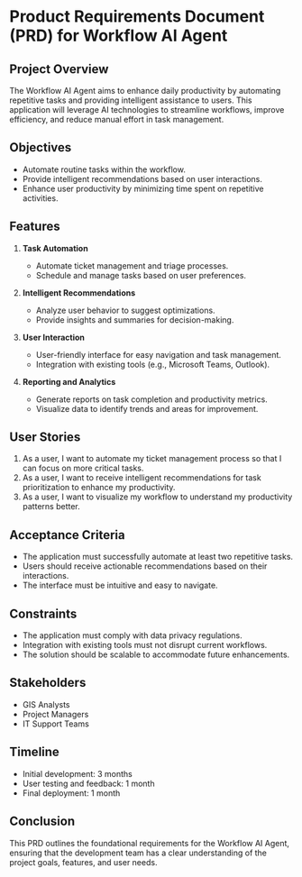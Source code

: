 # Product Requirements Document (PRD) for Workflow AI Agent

## Project Overview
The Workflow AI Agent aims to enhance daily productivity by automating repetitive tasks and providing intelligent assistance to users. This application will leverage AI technologies to streamline workflows, improve efficiency, and reduce manual effort in task management.

## Objectives
- Automate routine tasks within the workflow.
- Provide intelligent recommendations based on user interactions.
- Enhance user productivity by minimizing time spent on repetitive activities.

## Features
1. **Task Automation**
   - Automate ticket management and triage processes.
   - Schedule and manage tasks based on user preferences.

2. **Intelligent Recommendations**
   - Analyze user behavior to suggest optimizations.
   - Provide insights and summaries for decision-making.

3. **User Interaction**
   - User-friendly interface for easy navigation and task management.
   - Integration with existing tools (e.g., Microsoft Teams, Outlook).

4. **Reporting and Analytics**
   - Generate reports on task completion and productivity metrics.
   - Visualize data to identify trends and areas for improvement.

## User Stories
1. As a user, I want to automate my ticket management process so that I can focus on more critical tasks.
2. As a user, I want to receive intelligent recommendations for task prioritization to enhance my productivity.
3. As a user, I want to visualize my workflow to understand my productivity patterns better.

## Acceptance Criteria
- The application must successfully automate at least two repetitive tasks.
- Users should receive actionable recommendations based on their interactions.
- The interface must be intuitive and easy to navigate.

## Constraints
- The application must comply with data privacy regulations.
- Integration with existing tools must not disrupt current workflows.
- The solution should be scalable to accommodate future enhancements.

## Stakeholders
- GIS Analysts
- Project Managers
- IT Support Teams

## Timeline
- Initial development: 3 months
- User testing and feedback: 1 month
- Final deployment: 1 month

## Conclusion
This PRD outlines the foundational requirements for the Workflow AI Agent, ensuring that the development team has a clear understanding of the project goals, features, and user needs.
